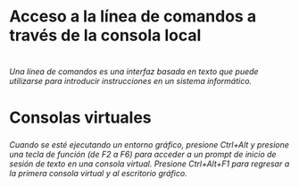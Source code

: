 # Acceso a la línea de comandos a través de la consola local <h1>


*Una línea de comandos es una interfaz basada en texto que puede utilizarse para introducir instrucciones en un sistema informático.* 

# Consolas virtuales <h5>
*Cuando se esté ejecutando un entorno gráfico, presione Ctrl+Alt y presione una tecla de función (de F2 a F6) para acceder a un prompt de inicio de sesión de texto en una consola virtual. Presione Ctrl+Alt+F1 para regresar a la primera consola virtual y al escritorio gráfico.*
